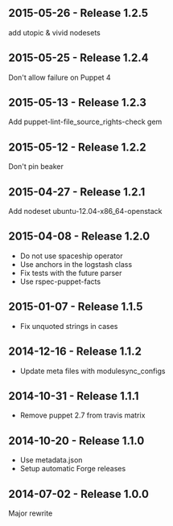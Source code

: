 ## 2015-05-26 - Release 1.2.5

add utopic & vivid nodesets

## 2015-05-25 - Release 1.2.4

Don't allow failure on Puppet 4

## 2015-05-13 - Release 1.2.3

Add puppet-lint-file_source_rights-check gem

## 2015-05-12 - Release 1.2.2

Don't pin beaker

## 2015-04-27 - Release 1.2.1

Add nodeset ubuntu-12.04-x86_64-openstack

## 2015-04-08 - Release 1.2.0

- Do not use spaceship operator
- Use anchors in the logstash class
- Fix tests with the future parser
- Use rspec-puppet-facts

## 2015-01-07 - Release 1.1.5

- Fix unquoted strings in cases

## 2014-12-16 - Release 1.1.2

- Update meta files with modulesync_configs

## 2014-10-31 - Release 1.1.1

- Remove puppet 2.7 from travis matrix

## 2014-10-20 - Release 1.1.0

- Use metadata.json
- Setup automatic Forge releases

## 2014-07-02 - Release 1.0.0

Major rewrite
